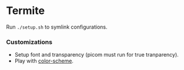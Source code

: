 # Termite
Run `./setup.sh` to symlink configurations.

### Customizations
* Setup font and transparency (picom must run for true tranparency).
* Play with [color-scheme](https://terminal.sexy).